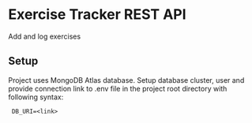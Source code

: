 # Exercise Tracker REST API

Add and log exercises

## Setup

Project uses MongoDB Atlas database. Setup database cluster, user and provide connection link to .env file in the project root directory with following syntax:

``` DB_URI=<link>```


